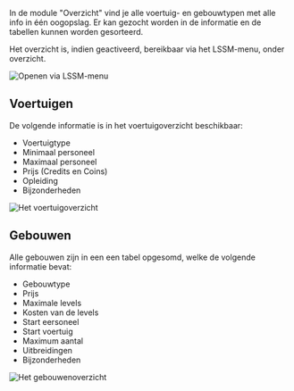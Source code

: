 In de module "Overzicht" vind je alle voertuig- en gebouwtypen met alle info in één oogopslag.
Er kan gezocht worden in de informatie en de tabellen kunnen worden gesorteerd.

Het overzicht is, indien geactiveerd, bereikbaar via het LSSM-menu, onder overzicht. 

![Openen via LSSM-menu](/v4/docs/assets/overview/img/Overview_Menu_nl_NL.png)

## Voertuigen
De volgende informatie is in het voertuigoverzicht beschikbaar:
* Voertuigtype
* Minimaal personeel
* Maximaal personeel
* Prijs (Credits en Coins)
* Opleiding
* Bijzonderheden

![Het voertuigoverzicht](/v4/docs/assets/overview/img/Overview_vehicles_nl_NL.png)

## Gebouwen
Alle gebouwen zijn in een een tabel opgesomd, welke de volgende informatie bevat:
* Gebouwtype
* Prijs
* Maximale levels
* Kosten van de levels
* Start eersoneel
* Start voertuig
* Maximum aantal
* Uitbreidingen
* Bijzonderheden

![Het gebouwenoverzicht](/v4/docs/assets/overview/img/Overview_buildings_nl_NL.png)
